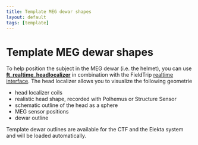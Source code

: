 ```yaml
---
title: Template MEG dewar shapes
layout: default
tags: [template]
---
```


# Template MEG dewar shapes

To help position the subject in the MEG dewar (i.e. the helmet), you can use **[ft_realtime_headlocalizer](/reference/ft_realtime_headlocalizer)** in combination with the FieldTrip [realtime interface](/development/realtime). The head localizer allows you to visualize the following geometrie

*  head localizer coils
*  realistic head shape, recorded with Polhemus or Structure Sensor
*  schematic outline of the head as a sphere
*  MEG sensor positions
*  dewar outline

Template dewar outlines are available for the CTF and the Elekta system and will be loaded automatically.
